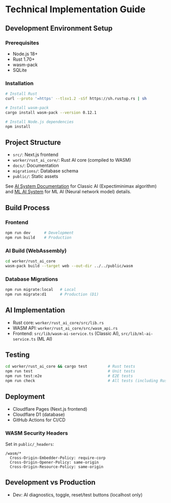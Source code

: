 # Technical Implementation Guide

## Development Environment Setup

### Prerequisites

- Node.js 18+
- Rust 1.70+
- wasm-pack
- SQLite

### Installation

```bash
# Install Rust
curl --proto '=https' --tlsv1.2 -sSf https://sh.rustup.rs | sh

# Install wasm-pack
cargo install wasm-pack --version 0.12.1

# Install Node.js dependencies
npm install
```

## Project Structure

- `src/`: Next.js frontend
- `worker/rust_ai_core/`: Rust AI core (compiled to WASM)
- `docs/`: Documentation
- `migrations/`: Database schema
- `public/`: Static assets

See [AI System Documentation](./ai-system.md) for Classic AI (Expectiminimax algorithm) and [ML AI System](./ml-ai-system.md) for ML AI (Neural network model) details.

## Build Process

### Frontend

```bash
npm run dev      # Development
npm run build    # Production
```

### AI Build (WebAssembly)

```bash
cd worker/rust_ai_core
wasm-pack build --target web --out-dir ../../public/wasm
```

### Database Migrations

```bash
npm run migrate:local   # Local
npm run migrate:d1      # Production (D1)
```

## AI Implementation

- Rust core: `worker/rust_ai_core/src/lib.rs`
- WASM API: `worker/rust_ai_core/src/wasm_api.rs`
- Frontend: `src/lib/wasm-ai-service.ts` (Classic AI), `src/lib/ml-ai-service.ts` (ML AI)

## Testing

```bash
cd worker/rust_ai_core && cargo test         # Rust tests
npm run test                                 # Unit tests
npm run test:e2e                             # E2E tests
npm run check                                # All tests (including Rust)
```

## Deployment

- Cloudflare Pages (Next.js frontend)
- Cloudflare D1 (database)
- GitHub Actions for CI/CD

### WASM Security Headers

Set in `public/_headers`:

```
/wasm/*
  Cross-Origin-Embedder-Policy: require-corp
  Cross-Origin-Opener-Policy: same-origin
  Cross-Origin-Resource-Policy: same-origin
```

## Development vs Production

- Dev: AI diagnostics, toggle, reset/test buttons (localhost only)
